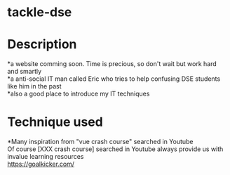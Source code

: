 # tackle-dse

# Description

*a website comming soon. Time is precious, so don't wait but work hard and smartly  
*a anti-social IT man called Eric who tries to help confusing DSE students like him in the past  
*also a good place to introduce my IT techniques
 
 # Technique used
 
*Many inspiration from "vue crash course" searched in Youtube  
Of course [XXX crash course] searched in Youtube always provide us with invalue learning resources  
https://goalkicker.com/

